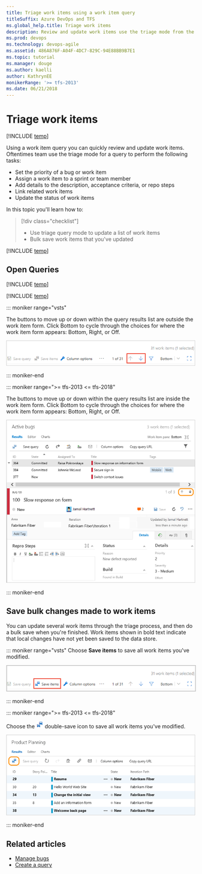 ```yaml
---
title: Triage work items using a work item query 
titleSuffix: Azure DevOps and TFS  
ms.global_help.title: Triage work items
description: Review and update work items use the triage mode from the query results view in Azure Boards & Team Foundation Server
ms.prod: devops
ms.technology: devops-agile
ms.assetid: 486A876F-A04F-4DC7-829C-94E88BB9B7E1 
ms.topic: tutorial
ms.manager: douge
ms.author: kaelli
author: KathrynEE
monikerRange: '>= tfs-2013'
ms.date: 06/21/2018  
---
```



# Triage work items  

[!INCLUDE [temp](../_shared/version-vsts-tfs-all-versions.md)]

Using a work item query you can quickly review and update work items. Oftentimes team use the triage mode for a query to perform the following tasks: 
- Set the priority of a bug or work item 
- Assign a work item to a sprint or team member 
- Add details to the description, acceptance criteria, or repo steps 
- Link related work items 
- Update the status of work items 

In this topic you'll learn how to:

>[!div class="checklist"]      
> * Use triage query mode to update a list of work items   
> * Bulk save work items that you've updated  

[!INCLUDE [temp](../_shared/prerequisites.md)]


## Open Queries 

[!INCLUDE [temp](../../_shared/new-navigation.md)] 

[!INCLUDE [temp](../_shared/open-queries.md)] 


::: moniker range="vsts"

The buttons to move up or down within the query results list are outside the work item form. Click Bottom to cycle through the choices for where the work item form appears: Bottom, Right, or Off. 

![Web portal, choose Work>Queries](_img/triage-queries/triage-buttons-new-exp.png)

::: moniker-end

::: moniker range=">= tfs-2013 <= tfs-2018"

The buttons to move up or down within the query results list are inside the work item form. Click Bottom to cycle through the choices for where the work item form appears: Bottom, Right, or Off.

![Triage query results ](_img/triage-queries/scrum-active-bug-triage-mode-co.png)

::: moniker-end


 
## Save bulk changes made to work items 

You can update several work items through the triage process, and then do a bulk save when you're finished. Work items shown in bold text indicate that local changes have not yet been saved to the data store.   


::: moniker range="vsts"
Choose **Save items** to save all work items you've modified. 

<img src="_img/triage-queries/save-work-items-new-exp.png" alt="Choose Save work items to save all modified work items" style="border: 1px solid #C3C3C3;" /> 

::: moniker-end

::: moniker range=">= tfs-2013 <= tfs-2018"

Choose the ![double-save-icon](../_img/icons/icon-double-save.png) double-save icon to save all work items you've modified.

![Azure Boards and TFS 2017, Query results page, save bulk modified items](../backlogs/_img/bulk-modify-save-ts.png)  

::: moniker-end


## Related articles

- [Manage bugs](../backlogs/manage-bugs.md) 
- [Create a query](using-queries.md) 

